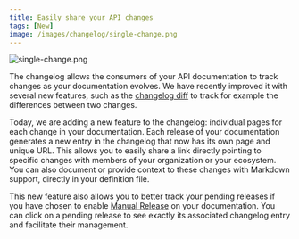 ```yaml
---
title: Easily share your API changes
tags: [New]
image: /images/changelog/single-change.png
---
```


![single-change.png](/images/changelog/single-change.png)

The changelog allows the consumers of your API documentation to track changes as your documentation evolves. We have recently improved it with several new features, such as the [changelog diff](https://docs.bump.sh/product-updates/2023/11/02/changelog-diff/) to track for example the differences between two changes.

Today, we are adding a new feature to the changelog: individual pages for each change in your documentation. Each release of your documentation generates a new entry in the changelog that now has its own page and unique URL. This allows you to easily share a link directly pointing to specific changes with members of your organization or your ecosystem.
You can also document or provide context to these changes with Markdown support, directly in your definition file.

This new feature also allows you to better track your pending releases if you have chosen to enable [Manual Release](https://docs.bump.sh/product-updates/2023/09/28/manual-release/) on your documentation. You can click on a pending release to see exactly its associated changelog entry and facilitate their management.